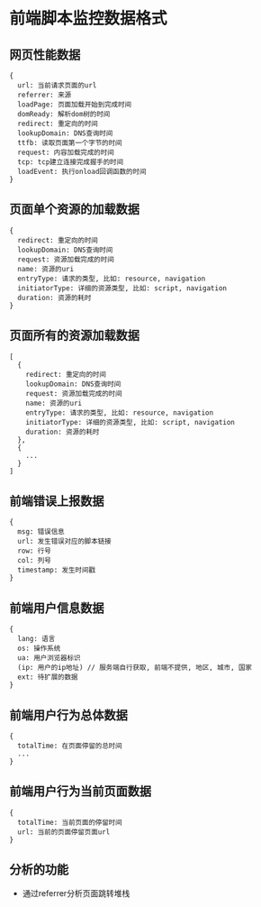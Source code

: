 # 前端脚本监控数据格式


## 网页性能数据

```
{
  url: 当前请求页面的url
  referrer: 来源
  loadPage: 页面加载开始到完成时间
  domReady: 解析dom树的时间
  redirect: 重定向的时间
  lookupDomain: DNS查询时间
  ttfb: 读取页面第一个字节的时间
  request: 内容加载完成的时间
  tcp: tcp建立连接完成握手的时间
  loadEvent: 执行onload回调函数的时间
}
```

## 页面单个资源的加载数据

```
{
  redirect: 重定向的时间
  lookupDomain: DNS查询时间
  request: 资源加载完成的时间
  name: 资源的uri
  entryType: 请求的类型, 比如: resource, navigation
  initiatorType: 详细的资源类型, 比如: script, navigation
  duration: 资源的耗时
}
```

## 页面所有的资源加载数据

```
[
  {
    redirect: 重定向的时间
    lookupDomain: DNS查询时间
    request: 资源加载完成的时间
    name: 资源的uri
    entryType: 请求的类型, 比如: resource, navigation
    initiatorType: 详细的资源类型, 比如: script, navigation
    duration: 资源的耗时
  }, 
  {
    ...
  }
]
```

## 前端错误上报数据

```
{
  msg: 错误信息
  url: 发生错误对应的脚本链接
  row: 行号
  col: 列号
  timestamp: 发生时间戳
}
```

## 前端用户信息数据

```
{
  lang: 语言
  os: 操作系统
  ua: 用户浏览器标识
  (ip: 用户的ip地址) // 服务端自行获取, 前端不提供, 地区, 城市, 国家
  ext: 待扩展的数据
}
```

## 前端用户行为总体数据

```
{
  totalTime: 在页面停留的总时间
  ...
}
```

## 前端用户行为当前页面数据

```
{
  totalTime: 当前页面的停留时间
  url: 当前的页面停留页面url
}
```


## 分析的功能

- 通过referrer分析页面跳转堆栈
